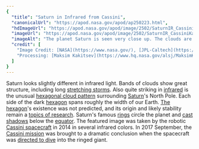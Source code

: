 ```yaml
---
{
  "title": "Saturn in Infrared from Cassini",
  "canonicalUrl": "https://apod.nasa.gov/apod/ap250223.html",
  "hdImageUrl": "https://apod.nasa.gov/apod/image/2502/SaturnIR_CassiniKakitsev_1024.jpg",
  "imageUrl": "https://apod.nasa.gov/apod/image/2502/SaturnIR_CassiniKakitsev_960.jpg",
  "imageAlt": "The planet Saturn is seen very close up. The clouds are tinted beige and tan, while parts of rings are seen at the top and bottom of the image. At the north pole of Saturn at the top, a blue-tinted hexagon is visible. Please see the explanation for more detailed information.",
  "credit": [
    "Image Credit: [NASA](https://www.nasa.gov/), [JPL-Caltech](https://www.jpl.nasa.gov/), [SSI](https://www.spacescience.org/)",
    "Processing: [Maksim Kakitsev](https://www.hq.nasa.gov/alsj/MaksimKakitsev.html)"
  ]
}
---
```


Saturn looks slightly different in infrared light. Bands of clouds show great structure, including long [stretching storms](https://apod.nasa.gov/apod/ap190915.html). Also quite striking in [infrared](https://science.nasa.gov/ems/07_infraredwaves) is the unusual [hexagonal cloud pattern](https://apod.nasa.gov/apod/ap130220.html) surrounding [Saturn](https://science.nasa.gov/saturn/)'s North Pole. Each side of the dark [hexagon](https://www.mathsisfun.com/geometry/hexagon.html) spans roughly the width of our Earth. [The hexagon](https://en.wikipedia.org/wiki/Saturn%27s_hexagon)'s existence was not predicted, and its origin and likely stability remain a [topics of research](https://www.reddit.com/r/AnimalsBeingFunny/comments/16tjsam/this_funny_dog_studying_for_his_obedience_test/#lightbox). Saturn's famous [rings](https://spaceplace.nasa.gov/saturn-rings/en/) circle the planet and [cast shadows](https://apod.nasa.gov/apod/ap120703.html) below the [equator](https://www.nasa.gov/wp-content/uploads/2015/06/equator_.png). The featured image was taken by the robotic [Cassini spacecraft](https://science.nasa.gov/mission/cassini/the-journey/the-spacecraft/) in 2014 in several infrared colors. In 2017 September, the [Cassini mission](https://apod.nasa.gov/apod/ap110613.html) was brought to a dramatic conclusion when the spacecraft was [directed to dive](https://apod.nasa.gov/apod/ap170125.html) into the ringed giant.

